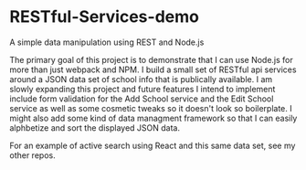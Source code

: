 # RESTful-Services-demo
A simple data manipulation using REST and Node.js

The primary goal of this project is to demonstrate that I can use Node.js for more than just webpack and NPM.  I build a small set of RESTful api services around a JSON data set of school info that is publically available.  I am slowly expanding this project and future features I intend to implement include form validation for the Add School service and the Edit School service as well as some cosmetic tweaks so it doesn't look so boilerplate.  I might also add some kind of data managment framework so that I can easily alphbetize and sort the displayed JSON data.

For an example of active search using React and this same data set, see my other repos.
